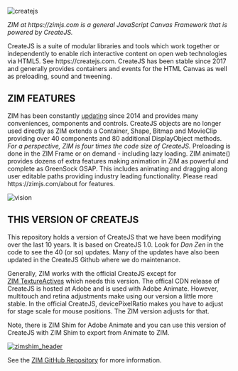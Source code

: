 ![createjs](https://github.com/danzen/createjs/assets/380281/927f73fb-2bed-4268-8daa-f4f492875218)
<p><em>ZIM at https://zimjs.com is a general JavaScript Canvas Framework that is powered by CreateJS.</em></p>
<p>CreateJS is a suite of modular libraries and tools which work together or independently to enable rich interactive content on open web technologies via HTML5.  See https://createjs.com. CreateJS has been stable since 2017 and generally provides containers and events for the HTML Canvas as well as preloading, sound and tweening.
</p>

<h2>ZIM FEATURES</h2>
<p>ZIM has been constantly <a href=https://zimjs.com/updates target=_blank>updating</a> since 2014 and provides many conveniences, components and controls.  
CreateJS objects are no longer used directly as ZIM extends a Container, Shape, Bitmap and MovieClip providing over 40 components and 80 additional DisplayObject methods.
<em>For a perspective, ZIM is four times the code size of CreateJS.</em>
Preloading is done in the ZIM Frame or on demand - including lazy loading.
ZIM animate() provides dozens of extra features making animation in ZIM as powerful and complete as GreenSock GSAP.  
This includes animating and dragging along user editable paths providing industry leading functionality.
Please read https://zimjs.com/about for features.</p>

![vision](https://github.com/danzen/createjs/assets/380281/9550da0c-f84f-436a-a16a-b11f5cccedae)

<h2>THIS VERSION OF CREATEJS</h2>
<p>This repository holds a version of CreateJS that we have been modifying over the last 10 years.  
It is based on CreateJS 1.0.  Look for <em>Dan Zen</em> in the code to see the 40 (or so) updates.
Many of the updates have also been updated in the CreateJS Github where we do maintenance.</p>
<p>Generally, ZIM works with the official CreateJS except for <a href="https://zimjs.com/015" target=_blank>ZIM&nbsp;TextureActives</a> which needs this version.
The offical CDN release of CreateJS is hosted at Adobe and is used with Adobe Animate. 
However, multitouch and retina adjustments make using our version a little more stable.
In the official CreateJS, devicePixelRatio makes you have to adjust for stage scale for mouse positions.
The ZIM version adjusts for that.</p>
<p>Note, there is ZIM Shim for Adobe Animate and you can use this version of CreateJS with ZIM Shim to export from Animate to ZIM.</p>

<a target="_blank" href="https://zimjs.com/animate.html">![zimshim_header](https://github.com/danzen/createjs/assets/380281/43855e25-8e35-4f92-a319-2d8def762458)</a>
<p>See the <a href=https://github.com/danzen/zimjs>ZIM GitHub Repository</a> for more information.</p>





